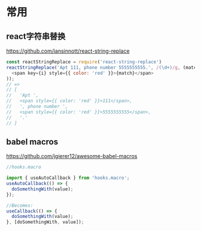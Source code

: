 # 常用

## react字符串替换
https://github.com/iansinnott/react-string-replace

```js
const reactStringReplace = require('react-string-replace')
reactStringReplace('Apt 111, phone number 5555555555.', /(\d+)/g, (match, i) => (
  <span key={i} style={{ color: 'red' }}>{match}</span>
));
// =>
// [
//   'Apt ',
//   <span style={{ color: 'red' }}>111</span>,
//   ', phone number ',
//   <span style={{ color: 'red' }}>5555555555</span>,
//   '.'
// ]
```

## babel macros
https://github.com/jgierer12/awesome-babel-macros

```js
//hooks.macro

import { useAutoCallback } from 'hooks.macro';
useAutoCallback(() => {
  doSomethingWith(value);
});

//Becomes:
useCallback(() => {
  doSomethingWith(value);
}, [doSomethingWith, value]);
```
